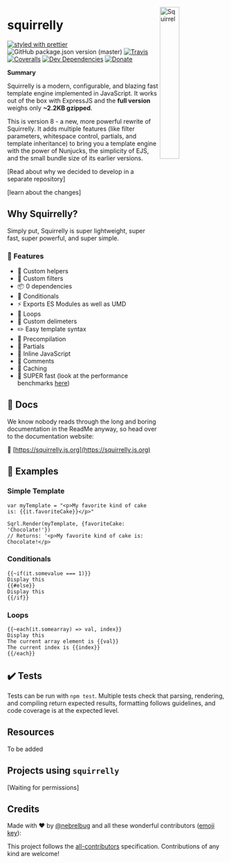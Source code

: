 <a href="https://squirrelly.js.org"><img src="https://cdn.jsdelivr.net/gh/squirrellyjs/squirrelly-logo/svg-minified/squirrelly-fit-acorn.svg" align="right" width="30%" alt="Squirrel"></a>

# squirrelly

[![styled with prettier](https://img.shields.io/badge/styled_with-prettier-ff69b4.svg)](https://github.com/prettier/prettier)
![GitHub package.json version (master)](https://img.shields.io/github/package-json/v/squirrellyjs/squirrelly-next/master?label=current%20version)
[![Travis](https://img.shields.io/travis/com/squirrellyjs/squirrelly-next/master.svg)](https://travis-ci.com/squirrellyjs/squirrelly-next)
[![Coveralls](https://img.shields.io/coveralls/squirrellyjs/squirrelly-next.svg)](https://coveralls.io/github/squirrellyjs/squirrelly-next)
[![Dev Dependencies](https://img.shields.io/david/dev/squirrellyjs/squirrelly-next)](https://david-dm.org/squirrellyjs/squirrelly-next?type=dev)
[![Donate](https://img.shields.io/badge/donate-paypal-blue.svg)](https://paypal.me/bengubler)

<!--Add all-contributors-->

**Summary**

Squirrelly is a modern, configurable, and blazing fast template engine implemented in JavaScript. It works out of the box with ExpressJS and the **full version** weighs only **~2.2KB gzipped**.

This is version 8 - a new, more powerful rewrite of Squirrelly. It adds multiple features (like filter parameters, whitespace control, partials, and template inheritance) to bring you a template engine with the power of Nunjucks, the simplicity of EJS, and the small bundle size of its earlier versions.

[Read about why we decided to develop in a separate repository]

[learn about the changes]

## Why Squirrelly?

Simply put, Squirrelly is super lightweight, super fast, super powerful, and super simple.

### 🌟 Features

- &#128295; Custom helpers
- &#128295; Custom filters
- :package: 0 dependencies
- :hammer: Conditionals
- :zap: Exports ES Modules as well as UMD
- :hammer: Loops
- &#128295; Custom delimeters
- :pencil2: Easy template syntax
- &#128295; Precompilation
- :hammer: Partials
- &#128295; Inline JavaScript
- :hammer: Comments
- &#128295; Caching
- :rocket: SUPER fast (look at the performance benchmarks [here](https://github.com/nebrelbug/squirrelly-benchmarks))

## :scroll: Docs

We know nobody reads through the long and boring documentation in the ReadMe anyway, so head over to the documentation website:

:pencil: [https://squirrelly.js.org](https://squirrelly.js.org)

## :notebook: Examples

### Simple Template

```
var myTemplate = "<p>My favorite kind of cake is: {{it.favoriteCake}}</p>"

Sqrl.Render(myTemplate, {favoriteCake: 'Chocolate!'})
// Returns: '<p>My favorite kind of cake is: Chocolate!</p>
```

### Conditionals

```
{{~if(it.somevalue === 1)}}
Display this
{{#else}}
Display this
{{/if}}
```

### Loops

```
{{~each(it.somearray) => val, index}}
Display this
The current array element is {{val}}
The current index is {{index}}
{{/each}}
```

## :heavy_check_mark: Tests

Tests can be run with `npm test`. Multiple tests check that parsing, rendering, and compiling return expected results, formatting follows guidelines, and code coverage is at the expected level.

## Resources

To be added

## Projects using `squirrelly`

[Waiting for permissions]

## Credits

Made with :heart: by [@nebrelbug](https://github.com/nebrelbug) and all these wonderful contributors ([emoji key](https://github.com/kentcdodds/all-contributors#emoji-key)):

<!-- ALL-CONTRIBUTORS-LIST:START - Do not remove or modify this section -->
<!-- prettier-ignore -->
<!-- ALL-CONTRIBUTORS-LIST:END -->

This project follows the [all-contributors](https://github.com/kentcdodds/all-contributors) specification. Contributions of any kind are welcome!
